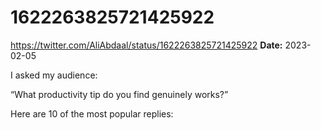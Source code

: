 # 1622263825721425922
https://twitter.com/AliAbdaal/status/1622263825721425922
**Date:** 2023-02-05

I asked my audience:

“What productivity tip do you find genuinely works?”

Here are 10 of the most popular replies:
